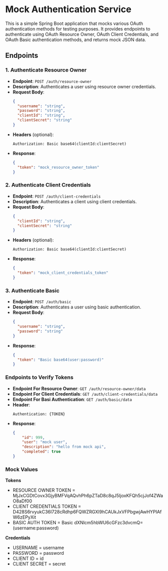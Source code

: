 # Mock Authentication Service

This is a simple Spring Boot application that mocks various OAuth authentication methods for testing purposes. 
It provides endpoints to authenticate using OAuth Resource Owner, OAuth Client Credentials, and OAuth Basic authentication methods, 
and returns mock JSON data.

## Endpoints

### 1. Authenticate Resource Owner
- **Endpoint**: `POST /auth/resource-owner`
- **Description**: Authenticates a user using resource owner credentials.
- **Request Body**:
  ```json
  {
    "username": "string",
    "password": "string",
    "clientId": "string",
    "clientSecret": "string"
  }
  ```
- **Headers** (optional):
  ```plaintext
  Authorization: Basic base64(clientId:clientSecret)
  ```
- **Response**:
  ```json
  {
    "token": "mock_resource_owner_token"
  }
  ```

### 2. Authenticate Client Credentials
- **Endpoint**: `POST /auth/client-credentials`
- **Description**: Authenticates a client using client credentials.
- **Request Body**:
  ```json
  {
    "clientId": "string",
    "clientSecret": "string"
  }
  ```
- **Headers** (optional):
  ```plaintext
  Authorization: Basic base64(clientId:clientSecret)
  ```
- **Response**:
  ```json
  {
    "token": "mock_client_credentials_token"
  }
  ```

### 3. Authenticate Basic
- **Endpoint**: `POST /auth/basic`
- **Description**: Authenticates a user using basic authentication.
- **Request Body**:
  ```json
  {
    "username": "string",
    "password": "string"
  }
  ```
- **Response**:
  ```json
  {
    "token": "Basic base64(user:password)"
  }
  ```

### Endpoints to Verify Tokens
- **Endpoint For Resource Owner**: `GET /auth/resource-owner/data`
- **Endpoint For Client Credentials**: `GET /auth/client-credentials/data`
- **Endpoint For Basi Authentication**: `GET /auth/basic/data`
- **Header**:
  ```
  Authentication: {TOKEN}
  ```
- **Response**:
  ```json
  { 
      "id": 999,
      "user": "mock user",
      "description": "hello from mock api",
      "completed": true
  }
  ```
  
### Mock Values

**Tokens**
  - RESOURCE OWNER TOKEN = MjJxCGDtCovx3GjyBMFVqAQvhPh6pZTaD8c8qJ5IjoxKFQh5cjJof4ZWaO8aDf00
  - CLIENT CREDENTIALS TOKEN = D428S6rvyukC36I728cRdhp6FQWZRGXl9hCAUkJxVFPbgwjAwHYPIAfW6zEPyXit
  - BASIC AUTH TOKEN = Basic dXNlcm5hbWU6cGFzc3dvcmQ= (username:password)

**Credentials**
  - USERNAME = username
  - PASSWORD = password
  - CLIENT ID = id
  - CLIENT SECRET = secret